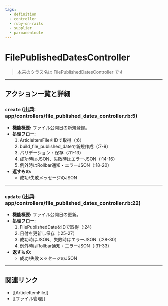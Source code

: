 ```yaml
---
tags:
  - definition
  - controller
  - ruby-on-rails
  - supplier
  - parmanentnote
---
```


# FilePublishedDatesController

> 本来のクラス名は FilePublishedDatesController です

---

## アクション一覧と詳細

### `create` (出典: app/controllers/file_published_dates_controller.rb:5)

* **機能概要:**
  ファイル公開日の新規登録。
* **処理フロー:**
    1. ArticleItemFileをIDで取得（:6）
    2. build_file_published_dateで新規作成（:7-9）
    3. バリデーション・保存（:11-13）
    4. 成功時はJSON、失敗時はエラーJSON（:14-16）
    5. 例外時はRollbar通知・エラーJSON（:18-20）
* **返すもの:**
    - 成功/失敗メッセージのJSON

---

### `update` (出典: app/controllers/file_published_dates_controller.rb:22)

* **機能概要:**
  ファイル公開日の更新。
* **処理フロー:**
    1. FilePublishedDateをIDで取得（:24）
    2. 日付を更新し保存（:25-27）
    3. 成功時はJSON、失敗時はエラーJSON（:28-30）
    4. 例外時はRollbar通知・エラーJSON（:31-33）
* **返すもの:**
    - 成功/失敗メッセージのJSON

---

## 関連リンク
- [[ArticleItemFile]]
- [[ファイル管理]] 
